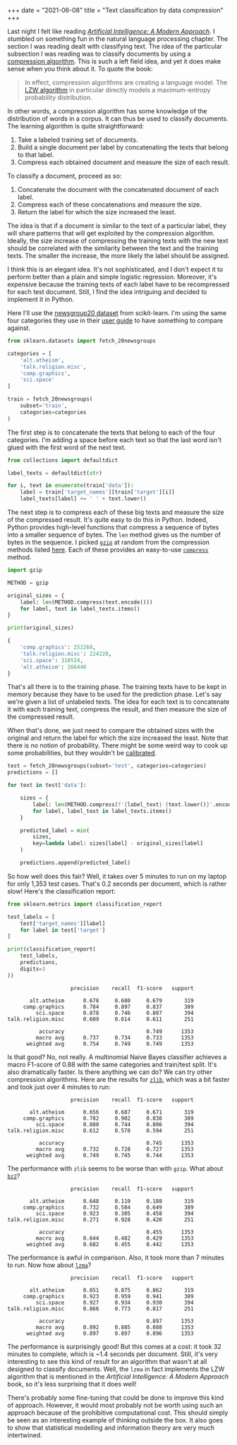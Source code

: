 +++
date = "2021-06-08"
title = "Text classification by data compression"
+++

Last night I felt like reading [*Artificial Intelligence: A Modern Approach*](http://aima.cs.berkeley.edu/). I stumbled on something fun in the natural language processing chapter. The section I was reading dealt with classifying text. The idea of the particular subsection I was reading was to classify documents by using a [compression algorithm](https://www.wikiwand.com/en/Data_compression). This is such a left field idea, and yet it does make sense when you think about it. To quote the book:

> In effect, compression algorithms are creating a language model. The [LZW algorithm](https://www.wikiwand.com/en/Lempel%E2%80%93Ziv%E2%80%93Welch) in particular directly models a maximum-entropy probability distribution.

In other words, a compression algorithm has some knowledge of the distribution of words in a corpus. It can thus be used to classify documents. The learning algorithm is quite straightforward:

1. Take a labeled training set of documents.
2. Build a single document per label by concatenating the texts that belong to that label.
3. Compress each obtained document and measure the size of each result.

To classify a document, proceed as so:

1. Concatenate the document with the concatenated document of each label.
2. Compress each of these concatenations and measure the size.
3. Return the label for which the size increased the least.

The idea is that if a document is similar to the text of a particular label, they will share patterns that will get exploited by the compression algorithm. Ideally, the size increase of compressing the training texts with the new text should be correlated with the similarity between the text and the training texts. The smaller the increase, the more likely the label should be assigned.

I think this is an elegant idea. It's not sophisticated, and I don't expect it to perform better than a plain and simple logistic regression. Moreover, it's expensive because the training texts of each label have to be recompressed for each test document. Still, I find the idea intriguing and decided to implement it in Python.

Here I'll use the [newsgroup20 dataset](http://qwone.com/~jason/20Newsgroups/) from scikit-learn. I'm using the same four categories they use in their [user guide](https://scikit-learn.org/stable/datasets/real_world.html#converting-text-to-vectors) to have something to compare against.

```py
from sklearn.datasets import fetch_20newsgroups

categories = [
    'alt.atheism',
    'talk.religion.misc',
    'comp.graphics',
    'sci.space'
]

train = fetch_20newsgroups(
    subset='train',
    categories=categories
)
```

The first step is to concatenate the texts that belong to each of the four categories. I'm adding a space before each text so that the last word isn't glued with the first word of the next text.

```py
from collections import defaultdict

label_texts = defaultdict(str)

for i, text in enumerate(train['data']):
    label = train['target_names'][train['target'][i]]
    label_texts[label] += ' ' + text.lower()
```

The next step is to compress each of these big texts and measure the size of the compressed result. It's quite easy to do this in Python. Indeed, Python provides high-level functions that compress a sequence of bytes into a smaller sequence of bytes. The `len` method gives us the number of bytes in the sequence. I picked [`gzip`](https://docs.python.org/3/library/gzip.html) at random from the compression methods listed [here](https://docs.python.org/3/library/archiving.html). Each of these provides an easy-to-use [`compress`](https://docs.python.org/3/library/gzip.html#gzip.compress) method.

```py
import gzip

METHOD = gzip

original_sizes = {
    label: len(METHOD.compress(text.encode()))
    for label, text in label_texts.items()
}

print(original_sizes)
```

```py
{
    'comp.graphics': 252268,
    'talk.religion.misc': 224228,
    'sci.space': 310524,
    'alt.atheism': 266440
}
```

That's all there is to the training phase. The training texts have to be kept in memory because they have to be used for the prediction phase. Let's say we're given a list of unlabeled texts. The idea for each text is to concatenate it with each training text, compress the result, and then measure the size of the compressed result.

When that's done, we just need to compare the obtained sizes with the original and return the label for which the size increased the least. Note that there is no notion of probability. There might be some weird way to cook up some probabilities, but they wouldn't be [calibrated](https://scikit-learn.org/stable/modules/calibration.html).

```py
test = fetch_20newsgroups(subset='test', categories=categories)
predictions = []

for text in test['data']:

    sizes = {
        label: len(METHOD.compress(f'{label_text} {text.lower()}'.encode()))
        for label, label_text in label_texts.items()
    }

    predicted_label = min(
        sizes,
        key=lambda label: sizes[label] - original_sizes[label]
    )

    predictions.append(predicted_label)
```

So how well does this fair? Well, it takes over 5 minutes to run on my laptop for only 1,353 test cases. That's 0.2 seconds per document, which is rather slow! Here's the classification report:

```py
from sklearn.metrics import classification_report

test_labels = [
    test['target_names'][label]
    for label in test['target']
]

print(classification_report(
    test_labels,
    predictions,
    digits=3
))
```

```
                    precision    recall  f1-score   support

       alt.atheism      0.678     0.680     0.679       319
     comp.graphics      0.784     0.897     0.837       389
         sci.space      0.878     0.746     0.807       394
talk.religion.misc      0.609     0.614     0.611       251

          accuracy                          0.749      1353
         macro avg      0.737     0.734     0.733      1353
      weighted avg      0.754     0.749     0.749      1353
```

Is that good? No, not really. A multinomial Naive Bayes classifier achieves a macro F1-score of 0.88 with the same categories and train/test split. It's also dramatically faster. Is there anything we can do? We can try other compression algorithms. Here are the results for [`zlib`](https://docs.python.org/3/library/zlib.html), which was a bit faster and took just over 4 minutes to run:

```
                    precision    recall  f1-score   support

       alt.atheism      0.656     0.687     0.671       319
     comp.graphics      0.782     0.902     0.838       389
         sci.space      0.880     0.744     0.806       394
talk.religion.misc      0.612     0.578     0.594       251

          accuracy                          0.745      1353
         macro avg      0.732     0.728     0.727      1353
      weighted avg      0.749     0.745     0.744      1353
```

The performance with `zlib` seems to be worse than with `gzip`. What about [`bz2`](https://docs.python.org/3/library/bz2.html)?

```
                    precision    recall  f1-score   support

       alt.atheism      0.648     0.110     0.188       319
     comp.graphics      0.732     0.584     0.649       389
         sci.space      0.923     0.305     0.458       394
talk.religion.misc      0.271     0.928     0.420       251

          accuracy                          0.455      1353
         macro avg      0.644     0.482     0.429      1353
      weighted avg      0.682     0.455     0.442      1353
```

The performance is awful in comparison. Also, it took more than 7 minutes to run. Now how about [`lzma`](https://docs.python.org/3/library/lzma.html)?


```
                    precision    recall  f1-score   support

       alt.atheism      0.851     0.875     0.862       319
     comp.graphics      0.923     0.959     0.941       389
         sci.space      0.927     0.934     0.930       394
talk.religion.misc      0.866     0.773     0.817       251

          accuracy                          0.897      1353
         macro avg      0.892     0.885     0.888      1353
      weighted avg      0.897     0.897     0.896      1353
```

The performance is surprisingly good! But this comes at a cost: it took 32 minutes to complete, which is ~1.4 seconds per document. Still, it's very interesting to see this kind of result for an algorithm that wasn't at all designed to classify documents. Well, the `lzma` in fact implements the LZW algorithm that is mentioned in the *Artificial Intelligence: A Modern Approach* book, so it's less surprising that it does well!

There's probably some fine-tuning that could be done to improve this kind of approach. However, it would most probably not be worth using such an approach because of the prohibitive computational cost. This should simply be seen as an interesting example of thinking outside the box. It also goes to show that statistical modelling and information theory are very much intertwined.
